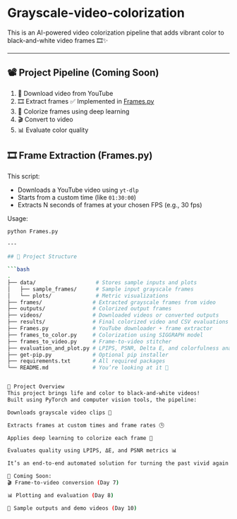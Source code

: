 # Grayscale-video-colorization
This is an AI-powered video colorization pipeline that adds vibrant color to black-and-white video frames 🎞️✨

---

## 📽️ Project Pipeline (Coming Soon)

1. 🔽 Download video from YouTube  
2. 🎞️ Extract frames ✅ Implemented in [Frames.py](./Frames.py) 
3. 🌈 Colorize frames using deep learning  
4. 🎬 Convert to video  
5. 📊 Evaluate color quality

## 🎞️ Frame Extraction (Frames.py)

This script:
- Downloads a YouTube video using `yt-dlp`
- Starts from a custom time (like `01:30:00`)
- Extracts N seconds of frames at your chosen FPS (e.g., 30 fps)

Usage:
```bash
python Frames.py

---

## 📁 Project Structure

```bash
.
├── data/                   # Stores sample inputs and plots
│   ├── sample_frames/      # Sample input grayscale frames
│   └── plots/              # Metric visualizations
├── frames/                # Extracted grayscale frames from video
├── outputs/               # Colorized output frames
├── videos/                # Downloaded videos or converted outputs
├── results/               # Final colorized video and CSV evaluations
├── Frames.py              # YouTube downloader + frame extractor
├── frames_to_color.py     # Colorization using SIGGRAPH model
├── frames_to_video.py     # Frame-to-video stitcher
├── evaluation_and_plot.py # LPIPS, PSNR, Delta E, and colorfulness analysis
├── get-pip.py             # Optional pip installer
├── requirements.txt       # All required packages
└── README.md              # You’re looking at it 👀


🔧 Project Overview
This project brings life and color to black-and-white videos!
Built using PyTorch and computer vision tools, the pipeline:

Downloads grayscale video clips 🎥

Extracts frames at custom times and frame rates 🕒

Applies deep learning to colorize each frame 🌈

Evaluates quality using LPIPS, ΔE, and PSNR metrics 📊

It’s an end-to-end automated solution for turning the past vivid again ✨

🚧 Coming Soon:
🎬 Frame-to-video conversion (Day 7)

📊 Plotting and evaluation (Day 8)

🌟 Sample outputs and demo videos (Day 10)


